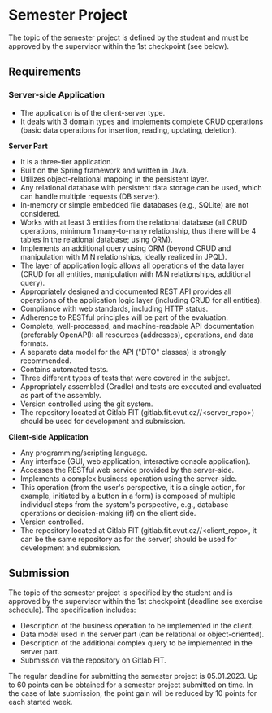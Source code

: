 # Semester Project

The topic of the semester project is defined by the student and must be approved by the supervisor within the 1st checkpoint (see below).

## Requirements

### Server-side Application

- The application is of the client-server type.
- It deals with 3 domain types and implements complete CRUD operations (basic data operations for insertion, reading, updating, deletion).

**Server Part**

- It is a three-tier application.
- Built on the Spring framework and written in Java.
- Utilizes object-relational mapping in the persistent layer.
- Any relational database with persistent data storage can be used, which can handle multiple requests (DB server).
- In-memory or simple embedded file databases (e.g., SQLite) are not considered.
- Works with at least 3 entities from the relational database (all CRUD operations, minimum 1 many-to-many relationship, thus there will be 4 tables in the relational database; using ORM).
- Implements an additional query using ORM (beyond CRUD and manipulation with M:N relationships, ideally realized in JPQL).
- The layer of application logic allows all operations of the data layer (CRUD for all entities, manipulation with M:N relationships, additional query).
- Appropriately designed and documented REST API provides all operations of the application logic layer (including CRUD for all entities).
- Compliance with web standards, including HTTP status.
- Adherence to RESTful principles will be part of the evaluation.
- Complete, well-processed, and machine-readable API documentation (preferably OpenAPI): all resources (addresses), operations, and data formats.
- A separate data model for the API ("DTO" classes) is strongly recommended.
- Contains automated tests.
- Three different types of tests that were covered in the subject.
- Appropriately assembled (Gradle) and tests are executed and evaluated as part of the assembly.
- Version controlled using the git system.
- The repository located at Gitlab FIT (gitlab.fit.cvut.cz/<username>/<server_repo>) should be used for development and submission.

**Client-side Application**

- Any programming/scripting language.
- Any interface (GUI, web application, interactive console application).
- Accesses the RESTful web service provided by the server-side.
- Implements a complex business operation using the server-side.
- This operation (from the user's perspective, it is a single action, for example, initiated by a button in a form) is composed of multiple individual steps from the system's perspective, e.g., database operations or decision-making (if) on the client side.
- Version controlled.
- The repository located at Gitlab FIT (gitlab.fit.cvut.cz/<username>/<client_repo>, it can be the same repository as for the server) should be used for development and submission.

## Submission

The topic of the semester project is specified by the student and is approved by the supervisor within the 1st checkpoint (deadline see exercise schedule). The specification includes:

- Description of the business operation to be implemented in the client.
- Data model used in the server part (can be relational or object-oriented).
- Description of the additional complex query to be implemented in the server part.
- Submission via the repository on Gitlab FIT.

The regular deadline for submitting the semester project is 05.01.2023. Up to 60 points can be obtained for a semester project submitted on time. In the case of late submission, the point gain will be reduced by 10 points for each started week.

